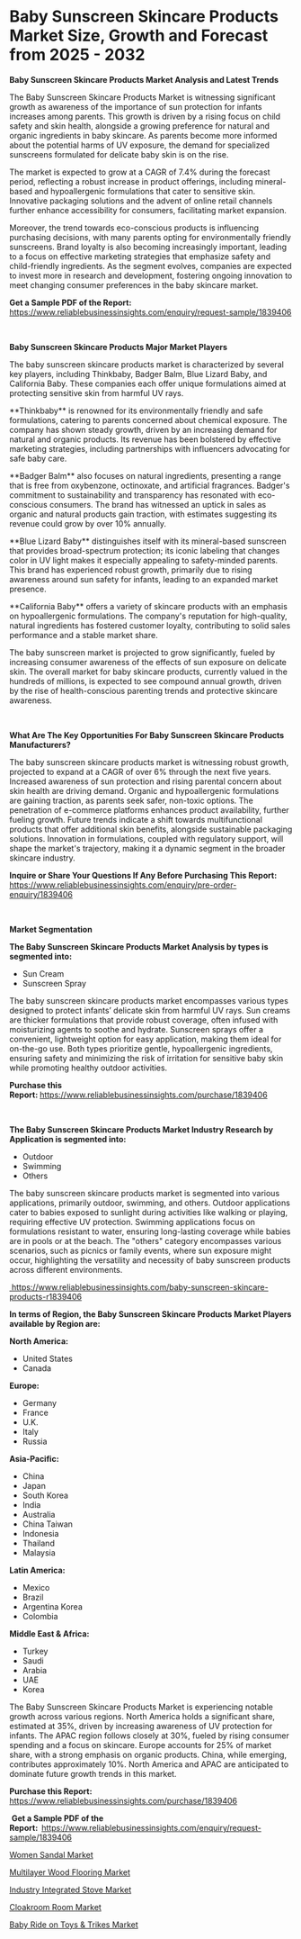 <p><h1>Baby Sunscreen Skincare Products Market Size, Growth and Forecast from 2025 - 2032</h1></p><p><strong>Baby Sunscreen Skincare Products Market Analysis and Latest Trends</strong></p>
<p><p>The Baby Sunscreen Skincare Products Market is witnessing significant growth as awareness of the importance of sun protection for infants increases among parents. This growth is driven by a rising focus on child safety and skin health, alongside a growing preference for natural and organic ingredients in baby skincare. As parents become more informed about the potential harms of UV exposure, the demand for specialized sunscreens formulated for delicate baby skin is on the rise. </p><p>The market is expected to grow at a CAGR of 7.4% during the forecast period, reflecting a robust increase in product offerings, including mineral-based and hypoallergenic formulations that cater to sensitive skin. Innovative packaging solutions and the advent of online retail channels further enhance accessibility for consumers, facilitating market expansion. </p><p>Moreover, the trend towards eco-conscious products is influencing purchasing decisions, with many parents opting for environmentally friendly sunscreens. Brand loyalty is also becoming increasingly important, leading to a focus on effective marketing strategies that emphasize safety and child-friendly ingredients. As the segment evolves, companies are expected to invest more in research and development, fostering ongoing innovation to meet changing consumer preferences in the baby skincare market.</p></p>
<p><strong>Get a Sample PDF of the Report:&nbsp;</strong> <a href="https://www.reliablebusinessinsights.com/enquiry/request-sample/1839406?utm_campaign=84&utm_medium=2&utm_source=Github&utm_content=ia&utm_term=05042025&utm_id=baby-sunscreen-skincare-products">https://www.reliablebusinessinsights.com/enquiry/request-sample/1839406</a></p>
<p>&nbsp;</p>
<p><strong>Baby Sunscreen Skincare Products Major Market Players</strong></p>
<p><p>The baby sunscreen skincare products market is characterized by several key players, including Thinkbaby, Badger Balm, Blue Lizard Baby, and California Baby. These companies each offer unique formulations aimed at protecting sensitive skin from harmful UV rays.</p><p>**Thinkbaby** is renowned for its environmentally friendly and safe formulations, catering to parents concerned about chemical exposure. The company has shown steady growth, driven by an increasing demand for natural and organic products. Its revenue has been bolstered by effective marketing strategies, including partnerships with influencers advocating for safe baby care.</p><p>**Badger Balm** also focuses on natural ingredients, presenting a range that is free from oxybenzone, octinoxate, and artificial fragrances. Badger's commitment to sustainability and transparency has resonated with eco-conscious consumers. The brand has witnessed an uptick in sales as organic and natural products gain traction, with estimates suggesting its revenue could grow by over 10% annually.</p><p>**Blue Lizard Baby** distinguishes itself with its mineral-based sunscreen that provides broad-spectrum protection; its iconic labeling that changes color in UV light makes it especially appealing to safety-minded parents. This brand has experienced robust growth, primarily due to rising awareness around sun safety for infants, leading to an expanded market presence.</p><p>**California Baby** offers a variety of skincare products with an emphasis on hypoallergenic formulations. The company's reputation for high-quality, natural ingredients has fostered customer loyalty, contributing to solid sales performance and a stable market share.</p><p>The baby sunscreen market is projected to grow significantly, fueled by increasing consumer awareness of the effects of sun exposure on delicate skin. The overall market for baby skincare products, currently valued in the hundreds of millions, is expected to see compound annual growth, driven by the rise of health-conscious parenting trends and protective skincare awareness.</p></p>
<p>&nbsp;</p>
<p><strong>What Are The Key Opportunities For Baby Sunscreen Skincare Products Manufacturers?</strong></p>
<p><p>The baby sunscreen skincare products market is witnessing robust growth, projected to expand at a CAGR of over 6% through the next five years. Increased awareness of sun protection and rising parental concern about skin health are driving demand. Organic and hypoallergenic formulations are gaining traction, as parents seek safer, non-toxic options. The penetration of e-commerce platforms enhances product availability, further fueling growth. Future trends indicate a shift towards multifunctional products that offer additional skin benefits, alongside sustainable packaging solutions. Innovation in formulations, coupled with regulatory support, will shape the market's trajectory, making it a dynamic segment in the broader skincare industry.</p></p>
<p><strong>Inquire or Share Your Questions If Any Before Purchasing This Report:</strong> <a href="https://www.reliablebusinessinsights.com/enquiry/pre-order-enquiry/1839406?utm_campaign=84&utm_medium=2&utm_source=Github&utm_content=ia&utm_term=05042025&utm_id=baby-sunscreen-skincare-products">https://www.reliablebusinessinsights.com/enquiry/pre-order-enquiry/1839406</a></p>
<p>&nbsp;</p>
<p><strong>Market Segmentation</strong></p>
<p><strong>The Baby Sunscreen Skincare Products Market Analysis by types is segmented into:</strong></p>
<p><ul><li>Sun Cream</li><li>Sunscreen Spray</li></ul></p>
<p><p>The baby sunscreen skincare products market encompasses various types designed to protect infants’ delicate skin from harmful UV rays. Sun creams are thicker formulations that provide robust coverage, often infused with moisturizing agents to soothe and hydrate. Sunscreen sprays offer a convenient, lightweight option for easy application, making them ideal for on-the-go use. Both types prioritize gentle, hypoallergenic ingredients, ensuring safety and minimizing the risk of irritation for sensitive baby skin while promoting healthy outdoor activities.</p></p>
<p><strong>Purchase this Report:&nbsp;</strong><a href="https://www.reliablebusinessinsights.com/purchase/1839406?utm_campaign=84&utm_medium=2&utm_source=Github&utm_content=ia&utm_term=05042025&utm_id=baby-sunscreen-skincare-products">https://www.reliablebusinessinsights.com/purchase/1839406</a></p>
<p>&nbsp;</p>
<p><strong>The Baby Sunscreen Skincare Products Market Industry Research by Application is segmented into:</strong></p>
<p><ul><li>Outdoor</li><li>Swimming</li><li>Others</li></ul></p>
<p><p>The baby sunscreen skincare products market is segmented into various applications, primarily outdoor, swimming, and others. Outdoor applications cater to babies exposed to sunlight during activities like walking or playing, requiring effective UV protection. Swimming applications focus on formulations resistant to water, ensuring long-lasting coverage while babies are in pools or at the beach. The "others" category encompasses various scenarios, such as picnics or family events, where sun exposure might occur, highlighting the versatility and necessity of baby sunscreen products across different environments.</p></p>
<p><a href="https://www.reliablebusinessinsights.com/baby-sunscreen-skincare-products-r1839406?utm_campaign=84&utm_medium=2&utm_source=Github&utm_content=ia&utm_term=05042025&utm_id=baby-sunscreen-skincare-products">&nbsp;https://www.reliablebusinessinsights.com/baby-sunscreen-skincare-products-r1839406</a></p>
<p><strong>In terms of Region, the Baby Sunscreen Skincare Products Market Players available by Region are:</strong></p>
<p>
    <p> <strong> North America: </strong>
        <ul>
            <li>United States</li>
            <li>Canada</li>
        </ul>
        </p> 
    <p> <strong> Europe: </strong>
        <ul>
            <li>Germany</li>
            <li>France</li>
            <li>U.K.</li>
            <li>Italy</li>
            <li>Russia</li>
        </ul>
        </p> 
    <p> <strong> Asia-Pacific: </strong>
        <ul>
            <li>China</li>
            <li>Japan</li>
            <li>South Korea</li>
            <li>India</li>
            <li>Australia</li>
            <li>China Taiwan</li>
            <li>Indonesia</li>
            <li>Thailand</li>
            <li>Malaysia</li>
        </ul>
        </p> 
    <p> <strong> Latin America: </strong>
        <ul>
            <li>Mexico</li>
            <li>Brazil</li>
            <li>Argentina Korea</li>
            <li>Colombia</li>
        </ul>
        </p> 
    <p> <strong> Middle East & Africa: </strong>
        <ul>
            <li>Turkey</li>
            <li>Saudi</li>
            <li>Arabia</li>
            <li>UAE</li>
            <li>Korea</li>
        </ul>
    </p>
    </p>
<p><p>The Baby Sunscreen Skincare Products Market is experiencing notable growth across various regions. North America holds a significant share, estimated at 35%, driven by increasing awareness of UV protection for infants. The APAC region follows closely at 30%, fueled by rising consumer spending and a focus on skincare. Europe accounts for 25% of market share, with a strong emphasis on organic products. China, while emerging, contributes approximately 10%. North America and APAC are anticipated to dominate future growth trends in this market.</p></p>
<p><strong>Purchase this Report: </strong><a href="https://www.reliablebusinessinsights.com/purchase/1839406?utm_campaign=84&utm_medium=2&utm_source=Github&utm_content=ia&utm_term=05042025&utm_id=baby-sunscreen-skincare-products">https://www.reliablebusinessinsights.com/purchase/1839406</a></p>
<p>&nbsp;<strong>Get a Sample PDF of the Report:&nbsp;&nbsp;</strong><a href="https://www.reliablebusinessinsights.com/enquiry/request-sample/1839406?utm_campaign=84&utm_medium=2&utm_source=Github&utm_content=ia&utm_term=05042025&utm_id=baby-sunscreen-skincare-products">https://www.reliablebusinessinsights.com/enquiry/request-sample/1839406</a></p>
<p><strong></strong></p>
<p><p><a href="https://github.com/kecixayaab/Market-Research-Report-List-1/blob/main/women-sandal-market.md?utm_campaign=84&utm_medium=2&utm_source=Github&utm_content=ia&utm_term=05042025&utm_id=baby-sunscreen-skincare-products">Women Sandal Market</a></p><p><a href="https://github.com/sentoljinqiu/Market-Research-Report-List-1/blob/main/multilayer-wood-flooring-market.md?utm_campaign=84&utm_medium=2&utm_source=Github&utm_content=ia&utm_term=05042025&utm_id=baby-sunscreen-skincare-products">Multilayer Wood Flooring Market</a></p><p><a href="https://github.com/vandelmanize/Market-Research-Report-List-1/blob/main/industry-integrated-stove-market.md?utm_campaign=84&utm_medium=2&utm_source=Github&utm_content=ia&utm_term=05042025&utm_id=baby-sunscreen-skincare-products">Industry Integrated Stove Market</a></p><p><a href="https://github.com/saribuissawi/Market-Research-Report-List-1/blob/main/cloakroom-room-market.md?utm_campaign=84&utm_medium=2&utm_source=Github&utm_content=ia&utm_term=05042025&utm_id=baby-sunscreen-skincare-products">Cloakroom Room Market</a></p><p><a href="https://github.com/gilerzelko7a/Market-Research-Report-List-1/blob/main/baby-ride-on-toys-trikes-market.md?utm_campaign=84&utm_medium=2&utm_source=Github&utm_content=ia&utm_term=05042025&utm_id=baby-sunscreen-skincare-products">Baby Ride on Toys & Trikes Market</a></p></p>